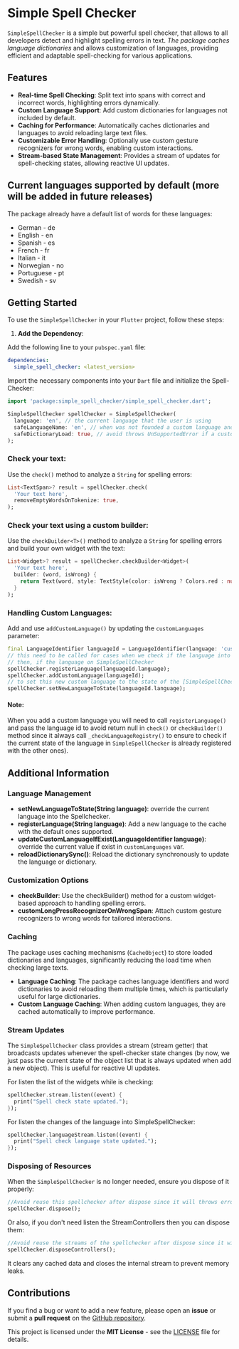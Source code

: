 # Simple Spell Checker

`SimpleSpellChecker` is a simple but powerful spell checker, that allows to all developers detect and highlight spelling errors in text. _The package caches language dictionaries_ and allows customization of languages, providing efficient and adaptable spell-checking for various applications.

## Features

- **Real-time Spell Checking**: Split text into spans with correct and incorrect words, highlighting errors dynamically.
- **Custom Language Support**: Add custom dictionaries for languages not included by default.
- **Caching for Performance**: Automatically caches dictionaries and languages to avoid reloading large text files.
- **Customizable Error Handling**: Optionally use custom gesture recognizers for wrong words, enabling custom interactions.
- **Stream-based State Management**: Provides a stream of updates for spell-checking states, allowing reactive UI updates.

## Current languages supported by default (more will be added in future releases)

The package already have a default list of words for these languages:

* German - de
* English - en
* Spanish - es
* French - fr
* Italian - it
* Norwegian - no
* Portuguese - pt
* Swedish - sv

## Getting Started

To use the `SimpleSpellChecker` in your `Flutter` project, follow these steps:

1. **Add the Dependency**:

Add the following line to your `pubspec.yaml` file:

```yaml
dependencies:
  simple_spell_checker: <latest_version>
```

Import the necessary components into your `Dart` file and initialize the Spell-Checker:

 ```dart
import 'package:simple_spell_checker/simple_spell_checker.dart';

SimpleSpellChecker spellChecker = SimpleSpellChecker(
   language: 'en', // the current language that the user is using
   safeLanguageName: 'en', // when was not founded a custom language and safeDictionaryLoad is true this value is used
   safeDictionaryLoad: true, // avoid throws UnSupportedError if a custom language is not founded 
);
```
### Check your text:

Use the `check()` method to analyze a `String` for spelling errors:

```dart
List<TextSpan>? result = spellChecker.check(
  'Your text here',
  removeEmptyWordsOnTokenize: true,
);
```

### Check your text using a custom builder:

Use the `checkBuilder<T>()` method to analyze a `String` for spelling errors and build your own widget with the text:

```dart
List<Widget>? result = spellChecker.checkBuilder<Widget>(
  'Your text here',
  builder: (word, isWrong) {
    return Text(word, style: TextStyle(color: isWrong ? Colors.red : null));
  }
);
```

### Handling Custom Languages:

Add and use `addCustomLanguage()` by updating the `customLanguages` parameter:

```dart
final LanguageIdentifier languageId = LanguageIdentifier(language: 'custom_lang', words: '<your_dictionary>');
// this need to be called for cases when we check if the language into the Spellchecker is already registered
// then, if the language on SimpleSpellChecker
spellChecker.registerLanguage(languageId.language);
spellChecker.addCustomLanguage(languageId);
// to set this new custom language to the state of the [SimpleSpellChecker] then use:
spellChecker.setNewLanguageToState(languageId.language);
```

#### Note:

When you add a custom language you will need to call `registerLanguage()` and pass the language id to avoid return null in `check()` or `checkBuilder()` method since it always call `_checkLanguageRegistry()` to ensure to check if the current state of the language in `SimpleSpellChecker` is already registered with the other ones).

## Additional Information

### Language Management

* **setNewLanguageToState(String language)**: override the current language into the Spellchecker.
* **registerLanguage(String language)**: Add a new language to the cache with the default ones supported.
* **updateCustomLanguageIfExist(LanguageIdentifier language)**: override the current value if exist in `customLanguages` var.
* **reloadDictionarySync()**: Reload the dictionary synchronously to update the language or dictionary.

### Customization Options

* **checkBuilder**: Use the checkBuilder() method for a custom widget-based approach to handling spelling errors.
* **customLongPressRecognizerOnWrongSpan**: Attach custom gesture recognizers to wrong words for tailored interactions.

### Caching

The package uses caching mechanisms (`CacheObject`) to store loaded dictionaries and languages, significantly reducing the load time when checking large texts.

* **Language Caching**: The package caches language identifiers and word dictionaries to avoid reloading them multiple times, which is particularly useful for large dictionaries.
* **Custom Language Caching**: When adding custom languages, they are cached automatically to improve performance.

### Stream Updates

The `SimpleSpellChecker` class provides a stream (stream getter) that broadcasts updates whenever the spell-checker state changes (by now, we just pass the current state of the object list that is always updated when add a new object). This is useful for reactive UI updates.

For listen the list of the widgets while is checking:

```dart
spellChecker.stream.listen((event) {
  print("Spell check state updated.");
});
```

For listen the changes of the language into SimpleSpellChecker:

```dart
spellChecker.languageStream.listen((event) {
  print("Spell check language state updated.");
});
```

### Disposing of Resources

When the `SimpleSpellChecker` is no longer needed, ensure you dispose of it properly:

```dart
//Avoid reuse this spellchecker after dispose since it will throws error
spellChecker.dispose();
```

Or also, if you don't need listen the StreamControllers then you can dispose them:

```dart
//Avoid reuse the streams of the spellchecker after dispose since it will throws error
spellChecker.disposeControllers();
```

It clears any cached data and closes the internal stream to prevent memory leaks.

## Contributions

If you find a bug or want to add a new feature, please open an **issue** or submit a **pull request** on the [GitHub repository](https://github.com/CatHood0/simple_spell_checker/).

This project is licensed under the **MIT License** - see the [LICENSE](https://github.com/CatHood0/simple_spell_checker/blob/Main/LICENSE) file for details.
